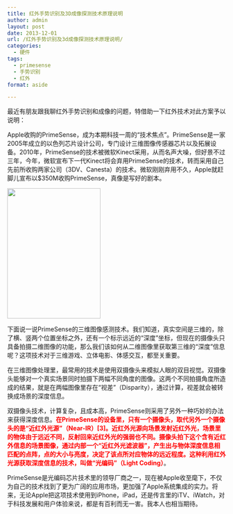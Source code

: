 ```yaml
---
title: 红外手势识别及3D成像探测技术原理说明
author: admin
layout: post
date: 2013-12-01
url: /红外手势识别及3d成像探测技术原理说明/
categories:
  - 硬件
tags:
  - primesense
  - 手势识别
  - 红外
format: aside

---
```

最近有朋友跟我聊红外手势识别和成像的问题，特借助一下红外技术对此方案予以说明：

Apple收购的PrimeSense，成为本期科技一周的“技术焦点”。PrimeSense是一家2005年成立的以色列芯片设计公司，专门设计三维图像传感器芯片以及拓展设备。2010年，PrimeSense的技术被微软Kinect采用，从而名声大噪，但好景不过三年，今年，微软宣布下一代Kinect将会弃用PrimeSense的技术，转而采用自己先前所收购两家公司（3DV、Canesta）的技术。微软刚刚弃用不久，Apple就赶脚儿宣布以$350M收购PrimeSense，真像是写好的剧本。

[<img alt="" src="http://www.valleytalk.org/wp-content/uploads/2013/11/primesense-215x300.png" width="215" height="300" />][1]

下面说一说PrimeSense的三维图像感测技术。我们知道，真实空间是三维的，除了横、竖两个位置坐标之外，还有一个标示远近的“深度”坐标，但现在的摄像头只具备拍摄二维图像的功能，那么我们该如何从二维图像里获取第三维的“深度”信息呢？这项技术对于三维游戏、立体电影、体感交互，都至关重要。

在三维图像处理里，最常用的技术是使用双摄像头来模拟人眼的双目视觉。双摄像头能够对一个真实场景同时拍摄下两幅不同角度的图像。这两个不同拍摄角度所造成的结果，就是在两幅图像里存在“视差”（Disparity），通过计算，视差就会被转换成场景的深度信息。

双摄像头技术，计算复杂，且成本高，PrimeSense则采用了另外一种巧妙的办法来获得深度信息。**<span style="color: #ff0000;">在PrimeSense的设备里，只有一个摄像头，取代另外一个摄像头的是“近红外光源”（Near-IR）[3]。近红外光源向场景发射近红外光，场景里的物体由于远近不同，反射回来近红外光的强弱也不同。摄像头拍下这个含有近红外信息的场景图像，通过内部一个“近红外光滤波器”，产生出与物体深度信息相匹配的点阵，点的大小与亮度，决定了该点所对应物体的远近程度。这种利用红外光源获取深度信息的技术，叫做“光编码”（Light Coding）</span>**。

PrimeSense是光编码芯片技术里的领导厂商之一，现在被Apple收至麾下，不仅为自己的技术找到了更为广阔的应用市场，更加强了Apple系统集成的实力。将来，无论Apple把这项技术使用到iPhone，iPad，还是传言里的iTV、iWatch，对于科技发展和用户体验来说，都是有百利而无一害。我本人也相当期待。

 [1]: http://www.valleytalk.org/wp-content/uploads/2013/11/primesense.png